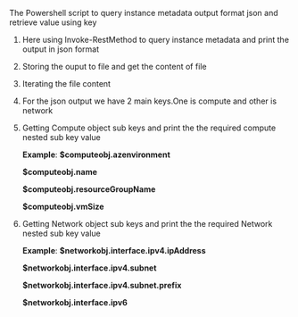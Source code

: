 The Powershell script to query instance metadata output format json and retrieve value using key

1. Here using Invoke-RestMethod to query instance metadata and print the output in json format
2. Storing the ouput to file and get the content of file
3. Iterating the file content
4. For the json output we have 2 main keys.One is compute and other is network
5. Getting Compute object sub keys and print the the required compute nested sub key value 
   
   **Example**:
    **$computeobj.azenvironment**
    
    **$computeobj.name**
    
    **$computeobj.resourceGroupName**
    
    **$computeobj.vmSize**

6. Getting Network object sub keys and print the the required Network nested sub key value 
   
   **Example**:
    **$networkobj.interface.ipv4.ipAddress**
    
    **$networkobj.interface.ipv4.subnet**
    
    **$networkobj.interface.ipv4.subnet.prefix**
    
    **$networkobj.interface.ipv6**
    


